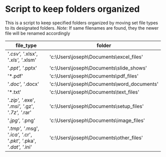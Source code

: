 # Script to keep folders organized
This is a script to keep specified folders organized by moving set file types to its designated folders.
*Note:* If same filenames are found, they the newer file will be renamed accordingly 

| file_type | folder |
|--|--|
| '*.csv', '*.xlsx', '*.xls', '*.xlsm' | 'c:\\Users\\joseph\\Documents\\excel_files' |
| '*.ppt', '*.pptx' | 'c:\\Users\\joseph\\Documents\\slide_shows' |
| '*.pdf' | 'c:\\Users\\joseph\\Documents\\pdf_files' |
| '*.doc', '*.docx' | 'c:\\Users\\joseph\\Documents\\word_documents' |
| '*.txt' | 'c:\\Users\\joseph\\Documents\\text_files' |
| '*.zip', '*.exe', '*.msi', '*.gz', '*.7z', '*.rar' | 'c:\\Users\\joseph\\Documents\\setup_files' |
| '*.jpg', '*.png' | 'c:\\Users\\joseph\\Documents\\image_files' |
| '*.tmp', '*.msg', '*.ica', '*.cr', '*.pkt', '*.pka', '*.dat', '*.ini' | 'c:\\Users\\joseph\\Documents\\other_files' |

